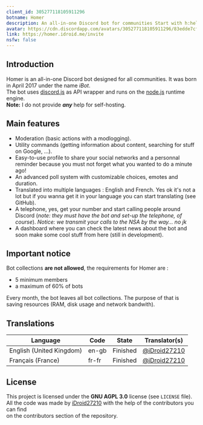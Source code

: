 ```yaml
---
client_id: 305277118105911296
botname: Homer
description: An all-in-one Discord bot for communities Start with h:help
avatar: https://cdn.discordapp.com/avatars/305277118105911296/83edde7cf67d195b5828b731fb9ff9a4.png
link: https://homer.idroid.me/invite
nsfw: false
---
```

## Introduction
Homer is an all-in-one Discord bot designed for all communities. It was born in April 2017 under the name *iBot*.  
The bot uses [discord.js](https://discord.js.org) as API wrapper and runs on the [node.js](https://nodejs.org) runtime engine.  
**Note:** I do not provide ***any*** help for self-hosting.  

## Main features
- Moderation (basic actions with a modlogging).
- Utility commands (getting information about content, searching for stuff on Google, ...).
- Easy-to-use profile to share your social networks and a personnal reminder because you must not forget what you wanted to do a minute ago!
- An advanced poll system with customizable choices, emotes and duration.
- Translated into multiple languages : English and French. Yes ok it's not a lot but if you wanna get it in your language you can start translating (see GitHub).
- A telephone, yes, get your number and start calling people around Discord (*note: they must have the bot and set-up the telephone, of course*). *Notice: we transmit your calls to the NSA by the way... no jk*
- A dashboard where you can check the latest news about the bot and soon make some cool stuff from here (still in development).
  
## Important notice
Bot collections **are not allowed**, the requirements for Homer are :
- 5 minimum members
- a maximum of 60% of bots
  
Every month, the bot leaves all bot collections. The purpose of that is saving resources (RAM, disk usage and network bandwith).
  
## Translations

Language                                  | Code    | State      | Translator(s)
------------------------------------------|---------|------------|------------------------------------------------
English (United Kingdom)                  | en-gb   | Finished   | [@iDroid27210](https://github.com/iDroid27210)
Français (France)                         | fr-fr   | Finished   | [@iDroid27210](https://github.com/iDroid27210)

## License
This project is licensed under the **GNU AGPL 3.0** license (see `LICENSE` file).  
All the code was made by [iDroid27210](https://github.com/iDroid27210) with the help of the contributors you can find  
on the contributors section of the repository.
